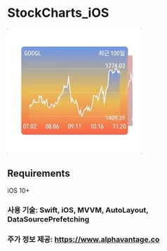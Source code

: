 # StockCharts_iOS

![](StockCharts_iOS.gif)

## Requirements
iOS 10+

### 사용 기술: Swift, iOS, MVVM, AutoLayout, DataSourcePrefetching

### 주가 정보 제공: https://www.alphavantage.co

